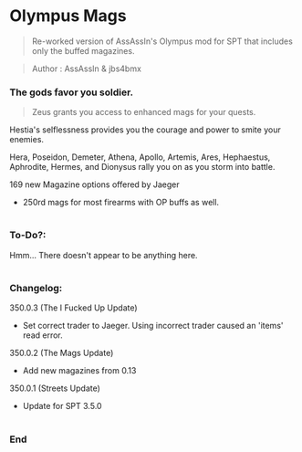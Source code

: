 # Olympus Mags
>Re-worked version of AssAssIn's Olympus mod for SPT that includes only the buffed magazines.

>Author  : AssAssIn & jbs4bmx


### The gods favor you soldier.
>Zeus grants you access to enhanced mags for your quests.

Hestia's selflessness provides you the courage and power to smite your enemies.

Hera, Poseidon, Demeter, Athena, Apollo, Artemis, Ares, Hephaestus, Aphrodite, Hermes, and Dionysus rally you on as you storm into battle.


169 new Magazine options offered by Jaeger
  - 250rd mags for most firearms with OP buffs as well.
#

### To-Do?:
Hmm... There doesn't appear to be anything here.
#

### Changelog:
350.0.3 (The I Fucked Up Update)
  - Set correct trader to Jaeger. Using incorrect trader caused an 'items' read error.

350.0.2 (The Mags Update)
  - Add new magazines from 0.13

350.0.1 (Streets Update)
  - Update for SPT 3.5.0
#

### End
#